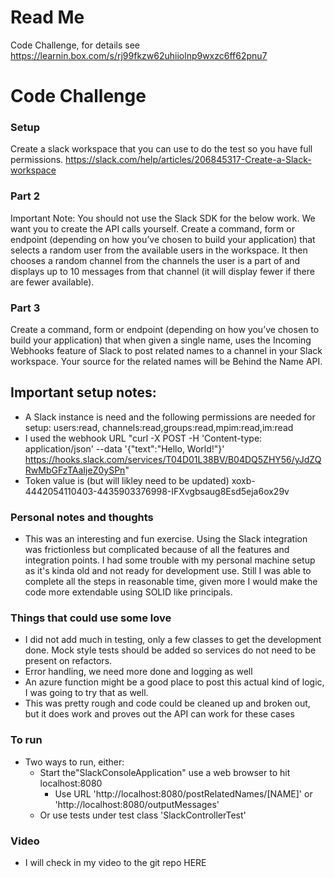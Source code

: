 # Read Me

Code Challenge, for details see https://learnin.box.com/s/rj99fkzw62uhiiolnp9wxzc6ff62pnu7

# Code Challenge

### Setup
Create a slack workspace that you can use to do the test so you have full permissions.
https://slack.com/help/articles/206845317-Create-a-Slack-workspace
### Part 2
Important Note: You should not use the Slack SDK for the below work. We want you to create the API calls yourself.
Create a command, form or endpoint (depending on how you’ve chosen to build your application) that selects a random user from the available users in the workspace. It then chooses a random channel from the channels the user is a part of and displays up to 10 messages from that channel (it will display fewer if there are fewer available).
### Part 3
Create a command, form or endpoint (depending on how you’ve chosen to build your application) that when given a single name, uses the Incoming Webhooks feature of Slack to post related names to a channel in your Slack workspace. Your source for the related names will be Behind the Name API.


## Important setup notes:

- A Slack instance is need and the following permissions are needed for setup: users:read, channels:read,groups:read,mpim:read,im:read
- I used the webhook URL "curl -X POST -H 'Content-type: application/json' --data '{"text":"Hello, World!"}' https://hooks.slack.com/services/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"
- Token value is (but will likley need to be updated) xoxb-4442054110403-4435903376998-IFXvgbsaug8Esd5eja6ox29v

### Personal notes and thoughts

- This was an interesting and fun exercise.  Using the Slack integration was frictionless but complicated because of all the features and integration points.  I had some trouble with my personal machine setup as it's kinda old and not ready for development use.  Still I was able to complete all the steps in reasonable time, given more I would make the code more extendable using SOLID like principals.   

### Things that could use some love

- I did not add much in testing, only a few classes to get the development done.  Mock style tests should be added so services do not need to be present on refactors.
- Error handling, we need more done and logging as well
- An azure function might be a good place to post this actual kind of logic, I was going to try that as well.
- This was pretty rough and code could be cleaned up and broken out, but it does work and proves out the API can work for these cases

### To run

- Two ways to run, either:
  - Start the"SlackConsoleApplication" use a web browser to hit localhost:8080
    - Use URL 'http://localhost:8080/postRelatedNames/[NAME]' or 'http://localhost:8080/outputMessages'
  - Or use tests under test class 'SlackControllerTest'

### Video

- I will check in my video to the git repo HERE
